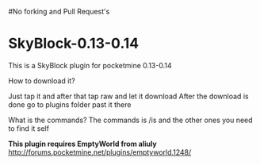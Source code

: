 #No forking and Pull Request's
# SkyBlock-0.13-0.14
This is a SkyBlock plugin for pocketmine 0.13-0.14

How to download it?

Just tap it and after that tap raw and let it download After the download is done go to plugins folder past it there

What is the commands? The commands is /is and the other ones you need to find it self

**This plugin requires EmptyWorld from aliuly**
http://forums.pocketmine.net/plugins/emptyworld.1248/
